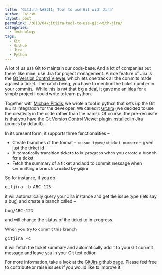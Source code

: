 ```yaml
---
title: 'GitJira &#8211; Tool to use Git with Jira'
author: Jairam
layout: post
permalink: /2013/04/gitjira-tool-to-use-git-with-jira/
categories:
  - Technology
tags:
  - Git
  - Github
  - Jira
  - Python
---
```

A lot of us use Git to maintain our code-base. And a lot of companies out there, like mine, use Jira for project management. A nice feature of Jira is the [Git Version Control Viewer][1], which lets one track all the commits made against a ticket. The catch being, you have to mention the ticket number in your commits.  While this is not that big a deal, it gave me an idea for a simple project I could write to learn python.

Together with [Michael Pitidis][2], we wrote a tool in python that sets up the Git & Jira integration for the developer. We called it <a title="GitJira" href="https://github.com/jairamc/gitjira" target="_blank">GitJira</a> (we decided to use the creativity in the code rather than the name). Of course, the pre-requisite is that you have the <a href="https://marketplace.atlassian.com/plugins/com.xiplink.jira.git.jira_git_plugin" target="_blank">Git Version Control Viewer</a> plugin installed in Jira (comes by default).

In its present form, it supports three functionalities &#8211;

  * Create branches of the format &#8211; `<issue type>/<ticket number>` &#8211; given just the ticket id
  * Automatically transition tickets to in-progress when you create a branch for a ticket
  * Fetch the summary of a ticket and add to commit message when committing a branch created by gitjira

So for instance, if you do

<pre>gitjira -b ABC-123</pre>

it will automatically query your Jira instance and get the issue type (lets say a bug) and create a branch called &#8211;

<pre>bug/ABC-123</pre>

and will change the status of the ticket to in-progress.

When you try to commit this branch

<pre>gitjira -c</pre>

it will fetch the ticket summary and automatically add it to your Git commit message and leave you in your Git text editor.

For more information, take a look at the <a title="GitJira" href="https://github.com/jairamc/gitjira" target="_blank">GitJira</a> github <a title="GitJira" href="https://github.com/jairamc/gitjira" target="_blank">page</a>. Please feel free to contribute or raise issues if you would like to improve it.

&nbsp;

 [1]: https://marketplace.atlassian.com/plugins/com.xiplink.jira.git.jira_git_plugin "Git Version Control Viewer"
 [2]: https://github.com/mpitid "Michael Pitidis"